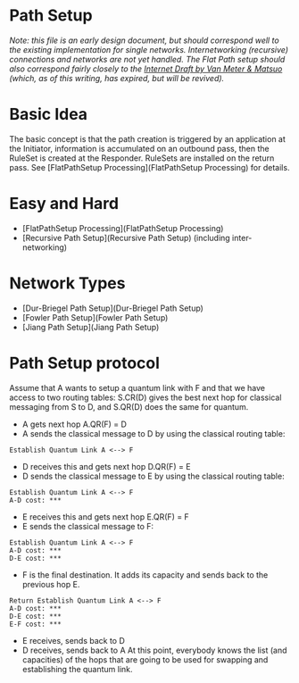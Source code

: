 # Path Setup #

*Note: this file is an early design document, but should correspond well
to the existing implementation for single networks.  Internetworking
(recursive) connections and networks are not yet handled.  The Flat
Path setup should also correspond fairly closely to the [Internet Draft
by Van Meter &
Matsuo](https://tools.ietf.org/html/draft-van-meter-qirg-quantum-connection-setup-01)
(which, as of this writing, has expired, but will be revived).*

# Basic Idea #

The basic concept is that the path creation is triggered by an
application at the Initiator, information is accumulated on an
outbound pass, then the RuleSet is created at the Responder.  RuleSets
are installed on the return pass.  See
[FlatPathSetup Processing](FlatPathSetup Processing) for details.

# Easy and Hard #

- [FlatPathSetup Processing](FlatPathSetup Processing)
- [Recursive Path Setup](Recursive Path Setup) (including inter-networking)

# Network Types #

- [Dur-Briegel Path Setup](Dur-Briegel Path Setup)
- [Fowler Path Setup](Fowler Path Setup)
- [Jiang Path Setup](Jiang Path Setup)

# Path Setup protocol #

Assume that A wants to setup a quantum link with F and that we have access to two routing tables: S.CR(D) gives the best next hop for classical messaging from S to D, and S.QR(D) does the same for quantum.

- A gets next hop A.QR(F) = D
- A sends the classical message to D by using the classical routing table:
```
Establish Quantum Link A <--> F
```
- D receives this and gets next hop D.QR(F) = E
- D sends the classical message to E by using the classical routing table:
```
Establish Quantum Link A <--> F
A-D cost: ***
```
- E receives this and gets next hop E.QR(F) = F
- E sends the classical message to F:
```
Establish Quantum Link A <--> F
A-D cost: ***
D-E cost: ***
```
- F is the final destination. It adds its capacity and sends back to the previous hop E.
```
Return Establish Quantum Link A <--> F
A-D cost: ***
D-E cost: ***
E-F cost: ***
```
- E receives, sends back to D
- D receives, sends back to A
At this point, everybody knows the list (and capacities) of the hops that are going to be used for swapping and establishing the quantum link.